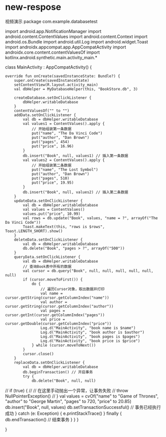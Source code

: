 # new-respose
视频演示
package com.example.databasetest

import android.app.NotificationManager
import android.content.ContentValues
import android.content.Context
import android.os.Bundle
import android.util.Log
import android.widget.Toast
import androidx.appcompat.app.AppCompatActivity
import androidx.core.content.contentValuesOf
import kotlinx.android.synthetic.main.activity_main.*

class MainActivity : AppCompatActivity() {

    override fun onCreate(savedInstanceState: Bundle?) {
        super.onCreate(savedInstanceState)
        setContentView(R.layout.activity_main)
        val dbHelper = MyDatabaseHelper(this, "BookStore.db", 3)

        createDatabase.setOnClickListener {
            dbHelper.writableDatabase
        }
        contentValuesOf("" to "")
        addData.setOnClickListener {
            val db = dbHelper.writableDatabase
            val values1 = ContentValues().apply {
                // 开始组装第一条数据
                put("name", "The Da Vinci Code")
                put("author", "Dan Brown")
                put("pages", 454)
                put("price", 16.96)
            }
            db.insert("Book", null, values1) // 插入第一条数据
            val values2 = ContentValues().apply {
                // 开始组装第二条数据
                put("name", "The Lost Symbol")
                put("author", "Dan Brown")
                put("pages", 510)
                put("price", 19.95)
            }
            db.insert("Book", null, values2) // 插入第二条数据
        }
        updateData.setOnClickListener {
            val db = dbHelper.writableDatabase
            val values = ContentValues()
            values.put("price", 10.99)
            val rows = db.update("Book", values, "name = ?", arrayOf("The Da Vinci Code"))
            Toast.makeText(this, "rows is $rows", Toast.LENGTH_SHORT).show()
        }
        deleteData.setOnClickListener {
            val db = dbHelper.writableDatabase
            db.delete("Book", "pages > ?", arrayOf("500"))
        }
        queryData.setOnClickListener {
            val db = dbHelper.writableDatabase
            // 查询Book表中所有的数据
            val cursor = db.query("Book", null, null, null, null, null, null)
            if (cursor.moveToFirst()) {
                do {
                    // 遍历Cursor对象，取出数据并打印
                    val name = cursor.getString(cursor.getColumnIndex("name"))
                    val author = cursor.getString(cursor.getColumnIndex("author"))
                    val pages = cursor.getInt(cursor.getColumnIndex("pages"))
                    val price = cursor.getDouble(cursor.getColumnIndex("price"))
                    Log.d("MainActivity", "book name is $name")
                    Log.d("MainActivity", "book author is $author")
                    Log.d("MainActivity", "book pages is $pages")
                    Log.d("MainActivity", "book price is $price")
                } while (cursor.moveToNext())
            }
            cursor.close()
        }
        replaceData.setOnClickListener {
            val db = dbHelper.writableDatabase
            db.beginTransaction() // 开启事务
            try {
                db.delete("Book", null, null)
//                if (true) {
//                    // 在这里手动抛出一个异常，让事务失败
//                    throw NullPointerException()
//                }
                val values = cvOf("name" to "Game of Thrones", "author" to "George Martin", "pages" to 720, "price" to 20.85)
                db.insert("Book", null, values)
                db.setTransactionSuccessful() // 事务已经执行成功
            } catch (e: Exception) {
                e.printStackTrace()
            } finally {
                db.endTransaction() // 结束事务
            }
        }
    }

}
